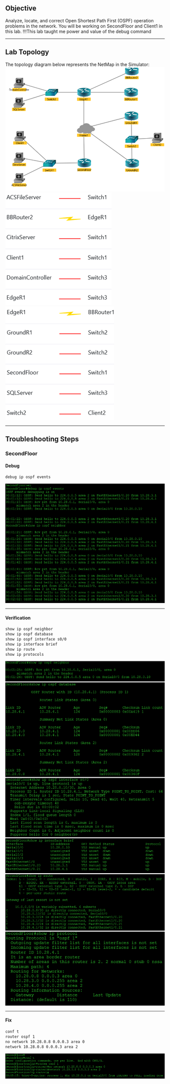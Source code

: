 ## Objective
Analyze, locate, and correct Open Shortest Path First (OSPF) operation problems in the network. You will be working on SecondFloor and Client1 in this lab.
!!!This lab taught me power and value of the debug command

---

## Lab Topology
The topology diagram below represents the NetMap in the Simulator:
![topology](https://github.com/nickbruggen90/Boson-NetSim-Labs/blob/main/Images2/Screenshot%202025-05-28%20084249.png)
![connections chart 1](https://github.com/nickbruggen90/Boson-NetSim-Labs/blob/main/Images2/Screenshot%202025-05-28%20084304.png)
![connections chart 2](https://github.com/nickbruggen90/Boson-NetSim-Labs/blob/main/Images2/Screenshot%202025-05-28%20084312.png)

---

## Troubleshooting Steps
### SecondFloor
#### Debug
```cisco
debug ip ospf events
```
![debug](https://github.com/nickbruggen90/Boson-NetSim-Labs/blob/main/Images2/Screenshot%202025-05-28%20084641.png)

---

#### Verification
```cisco
show ip ospf neighbor
show ip ospf database
show ip ospf interface s0/0
show ip interface brief
show ip route
show ip protocols
```
![verification 1](https://github.com/nickbruggen90/Boson-NetSim-Labs/blob/main/Images2/Screenshot%202025-05-28%20083856.png)
![verification 2](https://github.com/nickbruggen90/Boson-NetSim-Labs/blob/main/Images2/Screenshot%202025-05-28%20083936.png)
![verification 3](https://github.com/nickbruggen90/Boson-NetSim-Labs/blob/main/Images2/Screenshot%202025-05-28%20083957.png)
![verification 4](https://github.com/nickbruggen90/Boson-NetSim-Labs/blob/main/Images2/Screenshot%202025-05-28%20084013.png)
![verification 5](https://github.com/nickbruggen90/Boson-NetSim-Labs/blob/main/Images2/Screenshot%202025-05-28%20084028.png)
![verification 6](https://github.com/nickbruggen90/Boson-NetSim-Labs/blob/main/Images2/Screenshot%202025-05-28%20084041.png)

---

#### Fix
```cisco
conf t
router ospf 1
no network 10.28.0.8 0.0.0.3 area 0
network 10.28.0.8 0.0.0.3 area 2 
```
![fix](https://github.com/nickbruggen90/Boson-NetSim-Labs/blob/main/Images2/Screenshot%202025-05-28%20084230.png)
